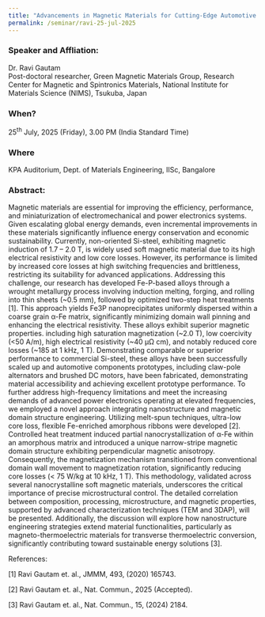 ```yaml
---
title: "Advancements in Magnetic Materials for Cutting-Edge Automotive and Power Electronics Applications (25/07/25)"
permalink: /seminar/ravi-25-jul-2025
---
```

### Speaker and Affliation:
Dr. Ravi Gautam<br>
Post-doctoral researcher, Green Magnetic Materials Group, 
Research Center for Magnetic and Spintronics Materials,
National Institute for Materials Science (NIMS), Tsukuba, Japan

### When?
25<sup>th</sup> July, 2025 (Friday), 3.00 PM (India Standard Time)

### Where
KPA Auditorium, Dept. of Materials Engineering, IISc, Bangalore

### Abstract:  
Magnetic materials are essential for improving the efficiency, performance, and miniaturization of electromechanical and power electronics systems. Given escalating global energy demands, even incremental improvements in these materials significantly influence energy conservation and economic sustainability. Currently, non-oriented Si-steel, exhibiting magnetic induction of 1.7 – 2.0 T, is widely used soft magnetic material due to its high electrical resistivity and low core losses. However, its performance is limited by increased core losses at high switching frequencies and brittleness, restricting its suitability for advanced applications. Addressing this challenge, our research has developed Fe-P-based alloys through a wrought metallurgy process involving induction melting, forging, and rolling into thin sheets (~0.5 mm), followed by optimized two-step heat treatments [1]. This approach yields Fe3P nanoprecipitates uniformly dispersed within a coarse grain α-Fe matrix, significantly minimizing domain wall pinning and enhancing the electrical resistivity. These alloys exhibit superior magnetic properties. including high saturation magnetization (~2.0 T), low coercivity (<50 A/m), high electrical resistivity (~40 µΩ cm), and notably reduced core losses (~185 at 1 kHz, 1 T). Demonstrating comparable or superior performance to commercial Si-steel, these alloys have been successfully scaled up and automotive components prototypes, including claw-pole alternators and brushed DC motors, have been fabricated, demonstrating material accessibility and achieving excellent prototype performance. To further address high-frequency limitations and meet the increasing demands of advanced power electronics operating at elevated frequencies, we employed a novel approach integrating nanostructure and magnetic domain structure engineering. Utilizing melt-spun techniques, ultra-low core loss, flexible Fe-enriched amorphous ribbons were developed [2]. Controlled heat treatment induced partial nanocrystallization of α-Fe within an amorphous matrix and introduced a unique narrow-stripe magnetic domain structure exhibiting perpendicular magnetic anisotropy. Consequently, the magnetization mechanism transitioned from conventional domain wall movement to magnetization rotation, significantly reducing core losses (< 75 W/kg at 10 kHz, 1 T). This methodology, validated across several nanocrystalline soft magnetic materials, underscores the critical importance of precise microstructural control. The detailed correlation between composition, processing, microstructure, and magnetic properties, supported by advanced characterization techniques (TEM and 3DAP), will be presented. Additionally, the discussion will explore how nanostructure engineering strategies extend material functionalities, particularly as magneto-thermoelectric materials for transverse thermoelectric conversion, significantly contributing toward sustainable energy solutions [3].

References:

[1] Ravi Gautam et. al., JMMM, 493, (2020) 165743.

[2] Ravi Gautam et. al., Nat. Commun., 2025 (Accepted).

[3] Ravi Gautam et. al., Nat. Commun., 15, (2024) 2184.